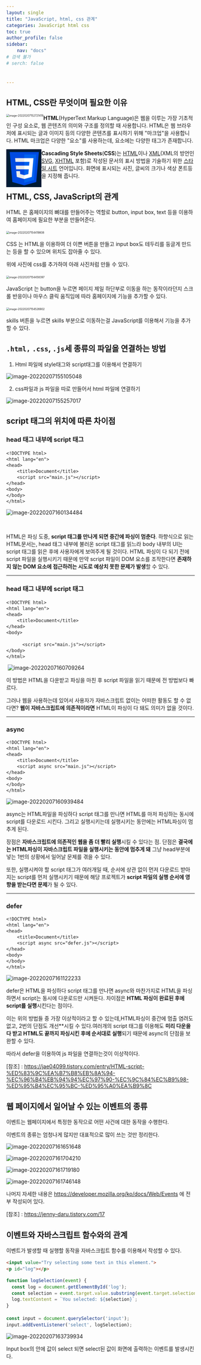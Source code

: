 ```yaml
---
layout: single
title: "JavaScript, html, css 관계"
categories: JavaScript html css
toc: true
author_profile: false
sidebar:
    nav: "docs"
# 검색 불가
# serch: false 


---
```




## HTML, CSS란 무엇이며 필요한 이유

<img src="../images/2022-02-07-js_html_css/image-20220207152721419.png" alt="image-20220207152721419" style="zoom:50%;" align="left"/>

**HTML**(HyperText Markup Language)은 웹을 이루는 가장 기초적인 구성 요소로, 웹 콘텐츠의 의미와 구조를 정의할 때 사용합니다.
HTML은 웹 브라우저에 표시되는 글과 이미지 등의 다양한 콘텐츠를 표시하기 위해 "마크업"을 사용합니다. 
HTML 마크업은 다양한 "요소"를 사용하는데, 요소에는 다양한 태그가 존재합니다.





<img src="../images/2022-02-07-js_html_css/image-20220207152548685.png" alt="image-20220207152548685" style="zoom:50%;" align="left" />

**Cascading Style Sheets**(**CSS**)는 [HTML](https://developer.mozilla.org/ko/docs/Web/HTML)이나 [XML](https://developer.mozilla.org/ko/docs/Web/XML)(XML의 방언인 [SVG](https://developer.mozilla.org/ko/docs/Web/SVG), [XHTML](https://developer.mozilla.org/ko/docs/Glossary/XHTML) 포함)로 작성된 문서의 표시 방법을 기술하기 위한 [스타일 시트](https://developer.mozilla.org/ko/docs/Web/API/StyleSheet) 언어입니다. 화면에 표시되는 사진, 글씨의 크기나 색상 폰트등을 지정해 줍니다.



## HTML, CSS, JavaScript의 관계

HTML 은 홈페이지의 뼈대를 만들어주는 역할로 button, input box, text 등을 이용하여 홈페이지에 필요한 부분을 만들어준다.

<img src="../images/2022-02-07-js_html_css/image-20220207154419808.png" alt="image-20220207154419808" style="zoom:50%;" />

CSS 는 HTML을 이용하여 더 이쁜 버튼을 만들고 input box도 테두리를 둥글게 만드는 등을 할 수 있으며 위치도 잡아줄 수 있다.

위에 사진에 css를 추가하여 아래 사진처럼 만들 수 있다.

<img src="../images/2022-02-07-js_html_css/image-20220207154458397.png" alt="image-20220207154458397" style="zoom:50%;" />

JavaScript 는 button을 누르면 페이지 제일 하단부로 이동을 하는 동작이라던지 스크롤 반응이나 마우스 클릭 움직임에 따라 홈페이지에 기능을 추가할 수 있다.

<img src="../images/2022-02-07-js_html_css/image-20220207154526902.png" alt="image-20220207154526902" style="zoom:50%;" />

skills 버튼을 누르면 skills 부분으로 이동하는걸 JavaScript를 이용해서 기능을 추가할 수 있다.

## `.html,` `.css`, `.js`세 종류의 파일을 연결하는 방법

1. Html 파일에 style태그와 script태그를 이용해서 연결하기

![image-20220207155105048](../images/2022-02-07-js_html_css/image-20220207155105048.png)

2. css파일과 js 파일을 따로 만들어서 html 파일에 연결하기

![image-20220207155257017](../images/2022-02-07-js_html_css/image-20220207155257017.png)



## script 태그의 위치에 따른 차이점



### head 태그 내부에 script 태그 

```
<!DOCTYPE html>
<html lang="en">
<head>
    <title>Document</title>
    <script src="main.js"></script>
</head>
<body>
</body>
</html>
```

<img src="../images/2022-02-07-js_html_css/image-20220207160134484.png" alt="image-20220207160134484"/>	

​	

HTML은 파싱 도중, **script 태그를 만나게 되면 중간에 파싱이 멈춘다**.
하향식으로 읽는 HTML문서는, head 태그 내부에 불러온 script 태그를 읽느라 
body 내부의 UI는 script 태그를 읽은 후에 사용자에게 보여주게 될 것이다.
HTML 파싱이 다 되기 전에 script 파일을 실행시키기 때문에 만약 script 파일이 DOM 요소를 조작한다면
 **존재하지 않는 DOM 요소에 접근하려는 시도로 예상치 못한 문제가 발생**할 수 있다.

-----



### head 태그 내부에 script 태그 

```
<!DOCTYPE html>
<html lang="en">
<head>
    <title>Document</title>
</head>
<body>

	  <script src="main.js"></script>
</body>
</html>
```

​	![image-20220207160709264](../images/2022-02-07-js_html_css/image-20220207160709264.png)

이 방법은 HTML을 다운받고 파싱을 마친 후 script 파일을 읽기 때문에 전 방법보다 빠르다. 

그러나 웹을 사용하는데 있어서 사용자가 자바스크립트 없이는 어떠한 활동도 할 수 없다면?
**웹이 자바스크립트에 의존적이라면** HTML이 파싱이 다 돼도 의미가 없을 것이다.

-----



### async

```
<!DOCTYPE html>
<html lang="en">
<head>
    <title>Document</title>
    <script async src="main.js"></script>
</head>
<body>
</body>
</html>
```

![image-20220207160939484](../images/2022-02-07-js_html_css/image-20220207160939484.png)

async는 HTML파일을 파싱하다 script 태그를 만나면 HTML를 마저 파싱하는 동시에 script를 다운로드 시킨다.
그리고 실행시키는데 실행시키는 동안에는 HTML파싱이 멈추게 된다.

장점은 **자바스크립트에 의존적인 웹을 좀 더 빨리 실행**시킬 수 있다는 점. 
단점은 **결국에는 HTML파싱이 자바스크립트 파일을 실행시키는 동안에 멈추게 돼** 그냥 head부분에 넣는 1번의 상황에서 일어날 문제를 겪을 수 있다.

또한, 실행시켜야 할 script 태그가 여러개일 때, 순서에 상관 없이 먼저 다운로드 받아지는 script를 먼저 실행시키기 때문에 해당 프로젝트가 **script 파일의 실행 순서에 영향을 받는다면 문제**가 될 수 있다.

----



### defer

```
<!DOCTYPE html>
<html lang="en">
<head>
    <title>Document</title>
    <script async src="defer.js"></script>
</head>
<body>
</body>
</html>
```

![image-20220207161122233](../images/2022-02-07-js_html_css/image-20220207161122233.png)

defer은 HTML을 파싱하다 script 태그를 만나면 async와 마찬가지로 HTML을 파싱하면서 script는 동시에 다운로드만 시켜둔다.
차이점은 **HTML 파싱이 완료된 후에 script를 실행**시킨다는 점이다.

이는 위의 방법들 중 가장 이상적이라고 할 수 있는데,HTML파싱이 중간에 멈출 염려도 없고,
 2번의 단점도 개선**시킬 수 있다.여러개의 script 태그를 이용해도 **미리 다운을 다 받고 HTML도
 끝까지 파싱시킨 후에 순서대로 실행**되기 때문에 async의 단점을 보완할 수 있다.

따라서 defer을 이용하여 js 파일을 연결하는것이 이상적이다.

[참조] : <https://jae04099.tistory.com/entry/HTML-script-%ED%83%9C%EA%B7%B8%EB%8A%94-%EC%96%B4%EB%94%94%EC%97%90-%EC%9C%84%EC%B9%98-%ED%95%B4%EC%95%BC-%ED%95%A0%EA%B9%8C>

## 웹 페이지에서 일어날 수 있는 이벤트의 종류

이벤트는 웹페이지에서 특정한 동작으로 어떤 사건에 대한 동작을 수행한다.

이벤트의 종류는 엄청나게 많지만 대표적으로 많이 쓰는 것만 정리한다.

![image-20220207161651648](../images/2022-02-07-js_html_css/image-20220207161651648.png)

![image-20220207161704210](../images/2022-02-07-js_html_css/image-20220207161704210.png)

![image-20220207161719180](../images/2022-02-07-js_html_css/image-20220207161719180.png)

![image-20220207161746148](../images/2022-02-07-js_html_css/image-20220207161746148.png)

나머지 자세한 내용은 https://developer.mozilla.org/ko/docs/Web/Events 에 전부 작성되어 있다.

[참조] : <https://jenny-daru.tistory.com/17>



## 이벤트와 자바스크립트 함수와의 관계

이벤트가 발생할 때 실행할 동작을 자바스크립트 함수를 이용해서 작성할 수 있다.

```html
<input value="Try selecting some text in this element.">
<p id="log"></p>
```

```javascript
function logSelection(event) {
  const log = document.getElementById('log');
  const selection = event.target.value.substring(event.target.selectionStart, event.target.selectionEnd);
  log.textContent = `You selected: ${selection}`;
}

const input = document.querySelector('input');
input.addEventListener('select', logSelection);
```

![image-20220207163739934](../images/2022-02-07-js_html_css/image-20220207163739934.png)

Input box의 안에 값이 select 되면 select된 값이 화면에 출력하는 이벤트를 발생시킨다.